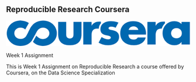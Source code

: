 ## Reproducible Research Coursera

![alt tag](https://github.com/ksaittis/Reproducible-Research-Coursera/blob/master/figure/coursera.png)


Week 1 Assignment

This is Week 1 Assignment on Reproducible Research a course offered by Coursera, on the Data Science Specialization

